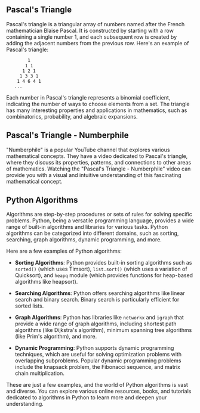 ## Pascal's Triangle
Pascal's triangle is a triangular array of numbers named after the French mathematician Blaise Pascal. It is constructed by starting with a row containing a single number 1, and each subsequent row is created by adding the adjacent numbers from the previous row. Here's an example of Pascal's triangle:

```
        1
       1 1
      1 2 1
     1 3 3 1
    1 4 6 4 1
   ...
```

Each number in Pascal's triangle represents a binomial coefficient, indicating the number of ways to choose elements from a set. The triangle has many interesting properties and applications in mathematics, such as combinatorics, probability, and algebraic expansions.

## Pascal's Triangle - Numberphile
"Numberphile" is a popular YouTube channel that explores various mathematical concepts. They have a video dedicated to Pascal's triangle, where they discuss its properties, patterns, and connections to other areas of mathematics. Watching the "Pascal's Triangle - Numberphile" video can provide you with a visual and intuitive understanding of this fascinating mathematical concept.

## Python Algorithms
Algorithms are step-by-step procedures or sets of rules for solving specific problems. Python, being a versatile programming language, provides a wide range of built-in algorithms and libraries for various tasks. Python algorithms can be categorized into different domains, such as sorting, searching, graph algorithms, dynamic programming, and more.

Here are a few examples of Python algorithms:

- **Sorting Algorithms**: Python provides built-in sorting algorithms such as `sorted()` (which uses Timsort), `list.sort()` (which uses a variation of Quicksort), and `heapq` module (which provides functions for heap-based algorithms like heapsort).

- **Searching Algorithms**: Python offers searching algorithms like linear search and binary search. Binary search is particularly efficient for sorted lists.

- **Graph Algorithms**: Python has libraries like `networkx` and `igraph` that provide a wide range of graph algorithms, including shortest path algorithms (like Dijkstra's algorithm), minimum spanning tree algorithms (like Prim's algorithm), and more.

- **Dynamic Programming**: Python supports dynamic programming techniques, which are useful for solving optimization problems with overlapping subproblems. Popular dynamic programming problems include the knapsack problem, the Fibonacci sequence, and matrix chain multiplication.

These are just a few examples, and the world of Python algorithms is vast and diverse. You can explore various online resources, books, and tutorials dedicated to algorithms in Python to learn more and deepen your understanding.

